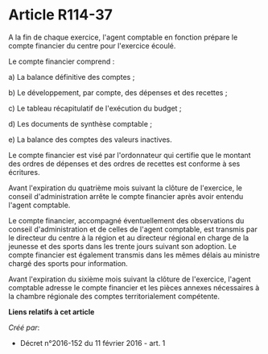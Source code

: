 # Article R114-37

A la fin de chaque exercice, l'agent comptable en fonction prépare le compte financier du centre pour l'exercice écoulé. 

Le compte financier comprend : 

a) La balance définitive des comptes ; 

b) Le développement, par compte, des dépenses et des recettes ; 

c) Le tableau récapitulatif de l'exécution du budget ; 

d) Les documents de synthèse comptable ; 

e) La balance des comptes des valeurs inactives. 

Le compte financier est visé par l'ordonnateur qui certifie que le montant des ordres de dépenses et des ordres de recettes
est conforme à ses écritures. 

Avant l'expiration du quatrième mois suivant la clôture de l'exercice, le conseil d'administration arrête le compte financier
après avoir entendu l'agent comptable. 

Le compte financier, accompagné éventuellement des observations du conseil d'administration et de celles de l'agent
comptable, est transmis par le directeur du centre à la région et au directeur régional en charge de la jeunesse et des
sports dans les trente jours suivant son adoption. Le compte financier est également transmis dans les mêmes délais au
ministre chargé des sports pour information. 

Avant l'expiration du sixième mois suivant la clôture de l'exercice, l'agent comptable adresse le compte financier et les
pièces annexes nécessaires à la chambre régionale des comptes territorialement compétente.

**Liens relatifs à cet article**

_Créé par_:

  - Décret n°2016-152 du 11 février 2016 - art. 1
